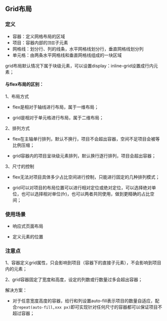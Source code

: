 ## Grid布局

### 定义

- 容器：定义网格布局的区域
- 项目：容器内部的`顶层`子元素
- 网格线：划分行、列的线条，水平网格线划分行，垂直网格线划分列
- 单元格：由两条水平网格线和垂直网格线组成的一块区域

grid布局默认情况下属于块级元素，可以设置display：inline-grid设置成行内元素；

#### 与flex布局的区别：

1、布局方式
- flex是相对于轴线进行布局，属于一维布局；

- grid是相对于单元格进行布局，属于二维布局；

2、排列方式
- flex在主轴单行排列，默认不换行，项目不会超出容器，空间不足项目会被等比例压缩；

- grid容器内的项目呈块级元素排列，默认换行逐行排列，项目会超出容器；

3、尺寸的控制
- flex无法对项目具体多少占比空间进行控制，只能进行固定的几种排列模式；

- grid可以对项目的布局位置可以进行相对定位或绝对定位，可以选择绝对单位，也可以选择相对单位(fr)，也可以两者共同使用，做到更精确的占比空间；

### 使用场景
- 响应式页面布局

- 定义元素的位置

### 注意点
1、容器定义grid属性，只会影响到项目（容器下的直接子元素），不会影响到项目内的元素；

2、grid容器固定了宽度和高度，设定的列数或行数量过多会超出容器；

解决方案：

- 对于任意宽度高度的容器，给行和列设置auto-fill表示项目的数量自适应，配合`repeat(auto-fill,xxx px)`即可实现针对任何尺寸的容器都可以保证项目不超过容器；
